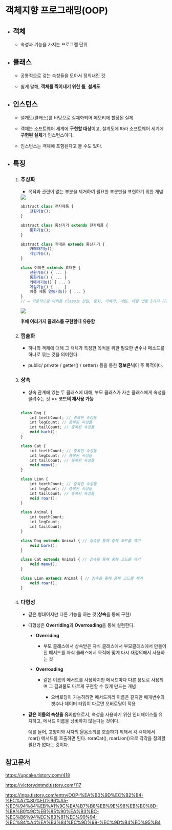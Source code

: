 # 객체지향 프로그래밍(OOP)

- ## 객체

    - 속성과 기능을 가지는 프로그램 단위

- ## 클래스

    - 공통적으로 갖는 속성들을 모아서 정의내린 것

    - 쉽게 말해, **객체를 찍어내기 위한 틀**, **설계도**

- ## 인스턴스


    - 설계도(클래스)를 바탕으로 실체화되어 메모리에 할당된 실체

    - 객체는 소프트웨어 세계에 **구현할 대상**이고, 설계도에 따라 소프트웨어 세계에 **구현된 실체**가 인스턴스이다.


    - 인스턴스는 객체에 포함된다고 볼 수도 있다.

- ## 특징

    1) ### 추상화

        - 목적과 관련이 없는 부분을 제거하여 필요한 부분만을 표현하기 위한 개념

        <img src="https://img1.daumcdn.net/thumb/R1280x0/?scode=mtistory2&fname=https%3A%2F%2Fblog.kakaocdn.net%2Fdn%2Fbnq7Gb%2FbtrLvKcyVzt%2FZXkEAJ6ptJA7lk5xQCYdK0%2Fimg.png">

        ```js
        abstract class 전자제품 {
            전원기능();
        }
        
        abstract class 통신기기 extends 전자제품 {
            통화기능();
        }
        
        abstract class 휴대폰 extends 통신기기 {
            카메라기능();
            게임기능();
        }
        
        class 아이폰 extends 휴대폰 {
            전원기능() { ... }
            통화기능() { ... }
            카메라기능() { ... }
            게임기능() { ... }
            애플 제품 연동기능() { ... }
        }
        // → 최종적으로 아이폰 class는 전원, 통화, 카메라, 게임, 애플 연동 5가지 기능을 정의하여 설계된다
        ```
        
        <img src="https://img1.daumcdn.net/thumb/R1280x0/?scode=mtistory2&fname=https%3A%2F%2Fblog.kakaocdn.net%2Fdn%2Fcc9Orv%2FbtrLuw6Whp6%2FaXST4hJCWAQOXFbGvOfmV0%2Fimg.png">
        
        <br>

        **후에 여러가지 클래스를 구현할때 유용함**

        


    2) ### 캡슐화

        - 하나의 객체에 대해 그 객체가 특정한 목적을 위한 필요한 변수나 메소드를 하나로 묶는 것을 의미한다.

        - public/ private / getter() / setter() 등을 통한 **정보은닉**이 주 목적이다.


    3) ### 상속

        - 상속 관계에 있는 두 클래스에 대해, 부모 클래스가 자손 클래스에게 속성을 물려주는 것 => **코드의 재사용 가능**

        ```js

        class Dog {
            int teethCount; // 중복된 속성들
            int legCount; // 중복된 속성들
            int tailCount; // 중복된 속성들
            void bark();
        }
        
        class Cat {
            int teethCount; // 중복된 속성들
            int legCount; // 중복된 속성들
            int tailCount; // 중복된 속성들
            void meow();
        }
        
        class Lion {
            int teethCount; // 중복된 속성들
            int legCount; // 중복된 속성들
            int tailCount; // 중복된 속성들
            void roar();
        }
        ```

        ```js
        class Animal {
            int teethCount; 
            int legCount; 
            int tailCount; 
        }
        
        class Dog extends Animal { // 상속을 통해 중복 코드를 제거
            void bark();
        }
        
        class Cat extends Animal { // 상속을 통해 중복 코드를 제거
            void meow();
        }
        
        class Lion extends Animal { // 상속을 통해 중복 코드를 제거
            void roar();
        }
        ```
        



    4) ### 다형성

        - 같은 형태이지만 다른 기능을 하는 것(**상속**을 통해 구현)

        - 다형성은 **Overriding**과 **Overroading**을 통해 실현한다.

            -  **Overriding**

                - 부모 클래스에서 상속받은 자식 클래스에서 부모클래스에서 만들어진 메서드를 자식 클래스에서 목적에 맞게 다시 재정의해서 사용하는 것


            - **Overroading**

                - 같은 이름의 메서드를 사용하지만 메서드마다 다른 용도로 사용되며 그 결과물도 다르게 구현할 수 있게 만드는 개념

                    - 오버로딩이 가능하려면 메서드끼리 이름은 같지만 매개변수의 갯수나 데이터 타입이 다르면 오버로딩이 적용




        - **같은 이름의 속성을 유지**함으로서, 속성을 사용하기 위한 인터페이스를 유지하고, 메서드 이름을 낭비하지 않는다는 것이다.


            예를 들어, 고양이와 사자의 울음소리를 호출하기 위해서 각 객체에서 roar() 메서드를 호출하면 된다.
            roraCat(), roarLion()으로 각각을 정의할 필요가 없다는 것이다.

## 참고문서

https://upcake.tistory.com/418

https://victorydntmd.tistory.com/117

https://inpa.tistory.com/entry/OOP-%EA%B0%9D%EC%B2%B4-%EC%A7%80%ED%96%A5-%ED%94%84%EB%A1%9C%EA%B7%B8%EB%9E%98%EB%B0%8D-%EA%B0%9C%EB%85%90%EA%B3%BC-%EC%B6%94%EC%83%81%ED%99%94-%EC%84%A4%EA%B3%84%EC%9D%98-%EC%9D%B4%ED%95%B4
